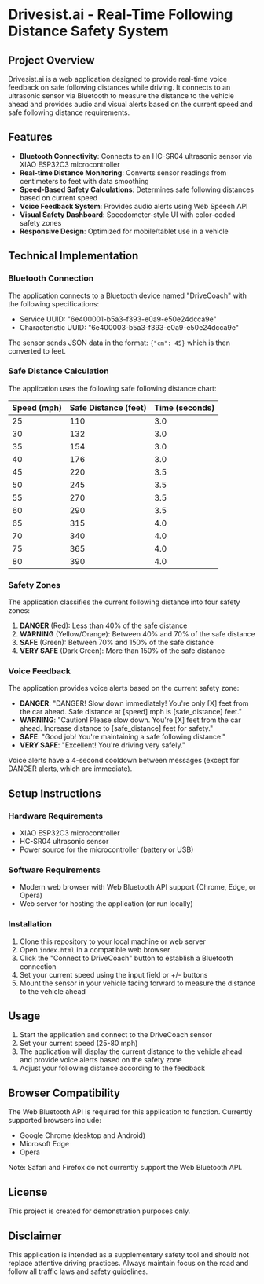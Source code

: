 # Drivesist.ai - Real-Time Following Distance Safety System

## Project Overview

Drivesist.ai is a web application designed to provide real-time voice feedback on safe following distances while driving. It connects to an ultrasonic sensor via Bluetooth to measure the distance to the vehicle ahead and provides audio and visual alerts based on the current speed and safe following distance requirements.

## Features

- **Bluetooth Connectivity**: Connects to an HC-SR04 ultrasonic sensor via XIAO ESP32C3 microcontroller
- **Real-time Distance Monitoring**: Converts sensor readings from centimeters to feet with data smoothing
- **Speed-Based Safety Calculations**: Determines safe following distances based on current speed
- **Voice Feedback System**: Provides audio alerts using Web Speech API
- **Visual Safety Dashboard**: Speedometer-style UI with color-coded safety zones
- **Responsive Design**: Optimized for mobile/tablet use in a vehicle

## Technical Implementation

### Bluetooth Connection

The application connects to a Bluetooth device named "DriveCoach" with the following specifications:
- Service UUID: "6e400001-b5a3-f393-e0a9-e50e24dcca9e"
- Characteristic UUID: "6e400003-b5a3-f393-e0a9-e50e24dcca9e"

The sensor sends JSON data in the format: `{"cm": 45}` which is then converted to feet.

### Safe Distance Calculation

The application uses the following safe following distance chart:

| Speed (mph) | Safe Distance (feet) | Time (seconds) |
|-------------|----------------------|----------------|
| 25          | 110                  | 3.0            |
| 30          | 132                  | 3.0            |
| 35          | 154                  | 3.0            |
| 40          | 176                  | 3.0            |
| 45          | 220                  | 3.5            |
| 50          | 245                  | 3.5            |
| 55          | 270                  | 3.5            |
| 60          | 290                  | 3.5            |
| 65          | 315                  | 4.0            |
| 70          | 340                  | 4.0            |
| 75          | 365                  | 4.0            |
| 80          | 390                  | 4.0            |

### Safety Zones

The application classifies the current following distance into four safety zones:

1. **DANGER** (Red): Less than 40% of the safe distance
2. **WARNING** (Yellow/Orange): Between 40% and 70% of the safe distance
3. **SAFE** (Green): Between 70% and 150% of the safe distance
4. **VERY SAFE** (Dark Green): More than 150% of the safe distance

### Voice Feedback

The application provides voice alerts based on the current safety zone:

- **DANGER**: "DANGER! Slow down immediately! You're only [X] feet from the car ahead. Safe distance at [speed] mph is [safe_distance] feet."
- **WARNING**: "Caution! Please slow down. You're [X] feet from the car ahead. Increase distance to [safe_distance] feet for safety."
- **SAFE**: "Good job! You're maintaining a safe following distance."
- **VERY SAFE**: "Excellent! You're driving very safely."

Voice alerts have a 4-second cooldown between messages (except for DANGER alerts, which are immediate).

## Setup Instructions

### Hardware Requirements

- XIAO ESP32C3 microcontroller
- HC-SR04 ultrasonic sensor
- Power source for the microcontroller (battery or USB)

### Software Requirements

- Modern web browser with Web Bluetooth API support (Chrome, Edge, or Opera)
- Web server for hosting the application (or run locally)

### Installation

1. Clone this repository to your local machine or web server
2. Open `index.html` in a compatible web browser
3. Click the "Connect to DriveCoach" button to establish a Bluetooth connection
4. Set your current speed using the input field or +/- buttons
5. Mount the sensor in your vehicle facing forward to measure the distance to the vehicle ahead

## Usage

1. Start the application and connect to the DriveCoach sensor
2. Set your current speed (25-80 mph)
3. The application will display the current distance to the vehicle ahead and provide voice alerts based on the safety zone
4. Adjust your following distance according to the feedback

## Browser Compatibility

The Web Bluetooth API is required for this application to function. Currently supported browsers include:

- Google Chrome (desktop and Android)
- Microsoft Edge
- Opera

Note: Safari and Firefox do not currently support the Web Bluetooth API.

## License

This project is created for demonstration purposes only.

## Disclaimer

This application is intended as a supplementary safety tool and should not replace attentive driving practices. Always maintain focus on the road and follow all traffic laws and safety guidelines.